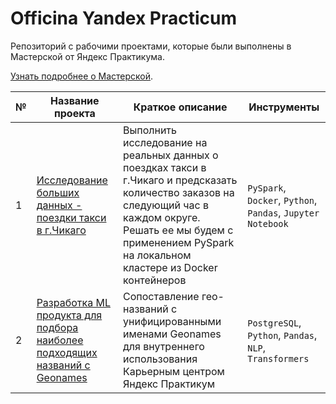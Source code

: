 # Officina Yandex Practicum
Репозиторий с рабочими проектами, которые были выполнены в Мастерской от Яндекс Практикума.

[Узнать подробнее о Мастерской](https://practicum.yandex.ru/masterskaya/).

| № | Название проекта  | Краткое описание | Инструменты |
|--|--|--|--|
|1| [Исследование больших данных - поездки такси в г.Чикаго](https://github.com/radmirsib/DataScience_Yandex/tree/2ac88503e4e9b1e2f28ec2c3bef5cad30b1b0366/01_yandex_music) | Выполнить исследование на реальных данных о поездках такси в г.Чикаго и предсказать количество заказов на следующий час в каждом округе. Решать ее мы будем с применением PySpark на локальном кластере из Docker контейнеров | `PySpark`, `Docker`, `Python`, `Pandas`, `Jupyter Notebook` |
|2| [Разработка ML продукта для подбора наиболее подходящих названий с Geonames](https://github.com/radmirsib/DataScience_Yandex/tree/a5516b38595a3461d20bd0b3d8fb18e2f1d7742d/02_borrower_reliability) | Cопоставление гео-названий с унифицированными именами Geonames для внутреннего использования Карьерным центром Яндекс Практикум | `PostgreSQL`, `Python`, `Pandas`, `NLP`, `Transformers` |
